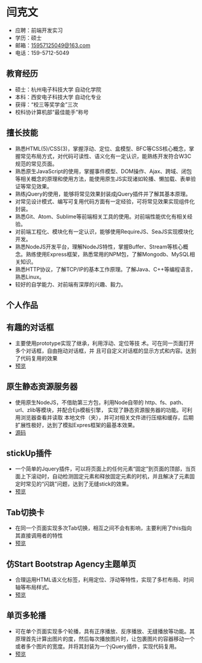 # 闫克文
- 应聘：前端开发实习
- 学历：硕士
- 邮箱：15957125049@163.com
- 电话：159-5712-5049




## 教育经历
- 硕士：杭州电子科技大学 自动化学院    
- 本科：西安电子科技大学 自动化专业
- 获得：“校三等奖学金”三次 
- 校科协计算机部“最佳能手”称号





## 擅长技能
- 熟悉HTML(5)/CSS(3)，掌握浮动、定位、盒模型、BFC等CSS核心概念，掌握常见布局方式，对代码可读性、语义化有一定认识，能熟练开发符合W3C规范的常见页面。
- 熟悉原生JavaScript的使用，掌握事件模型、DOM操作、Ajax、跨域、闭包等相关概念的原理和使用方法，能使用原生JS实现诸如轮播、懒加载、表单验证等常见效果。
- 熟练jQuery的使用，能够将常见效果封装成jQuery插件并了解其基本原理。
- 对常见设计模式、编写可复用代码方面有一定经验，可将常见效果实现组件化封装。
- 熟悉Git、Atom、Sublime等前端相关工具的使用。对前端性能优化有相关经验。
- 对前端工程化、模块化有一定认识，能够使用RequireJS、SeaJS实现模块化开发。
- 熟悉NodeJS开发平台，理解NodeJS特性，掌握Buffer、Stream等核心概念。熟练使用Express框架，熟悉常用的NPM包，了解Mongodb、MySQL相关知识。
- 熟悉HTTP协议，了解TCP/IP的基本工作原理。了解Java、C++等编程语言，熟悉Linux。
- 较好的自学能力、对前端有深厚的兴趣、毅力。

## 个人作品
## 有趣的对话框
- 主要使用prototype实现了继承，利用浮动、定位等技
术。可在同一页面打开多个对话框，自由拖动对话框，并
且可自定义对话框的显示方式和内容。达到了代码复用的效果
- [预览](http://yankewen.applinzi.com/dialog/)


## 原生静态资源服务器
- 使用原生NodeJS，不借助第三方包，利用Node自带的
http、fs、path、url、zlib等模块，并配合Ejs模板引擎，
实现了静态资源服务器的功能。可利用浏览器查看并读取
本地文件（夹），并可对相关文件进行压缩和缓存，后期
扩展性极好，达到了模拟Expres框架的最基本效果。
- [源码](https://github.com/Arvin-Yan/Node-demo/tree/master/static-server)


## stickUp插件
- 一个简单的Jquery插件，可以将页面上的任何元素“固定”到页面的顶部，当页面上下滚动时，自动检测固定元素和释放固定元素的时机，并且解决了元素固定时常见的“闪跳”问题，达到了无缝stick的效果。
- [预览](http://yankewen.applinzi.com/stickUp/)

## Tab切换卡
- 在同一个页面实现多次Tab切换，相互之间不会有影响，主要利用了this指向其直接调用者的特性
- [预览](http://yankewen.applinzi.com/tab/)

## 仿Start Bootstrap Agency主题单页
- 合理运用HTML语义化标签，利用定位、浮动等特性，实现了多栏布局、时间轴等布局样式。
- [预览](http://yankewen.applinzi.com/Agency/)

## 单页多轮播
- 可在单个页面实现多个轮播，具有正序播放、反序播放、无缝播放等功能。其原理首先计算出图片的度，然后每次播放图片时，让包裹图片的容器移动一个或者多个图片的宽度。并将其封装为一个jQuery插件，实现代码复用。
- [预览](http://yankewen.applinzi.com/carousel/)
